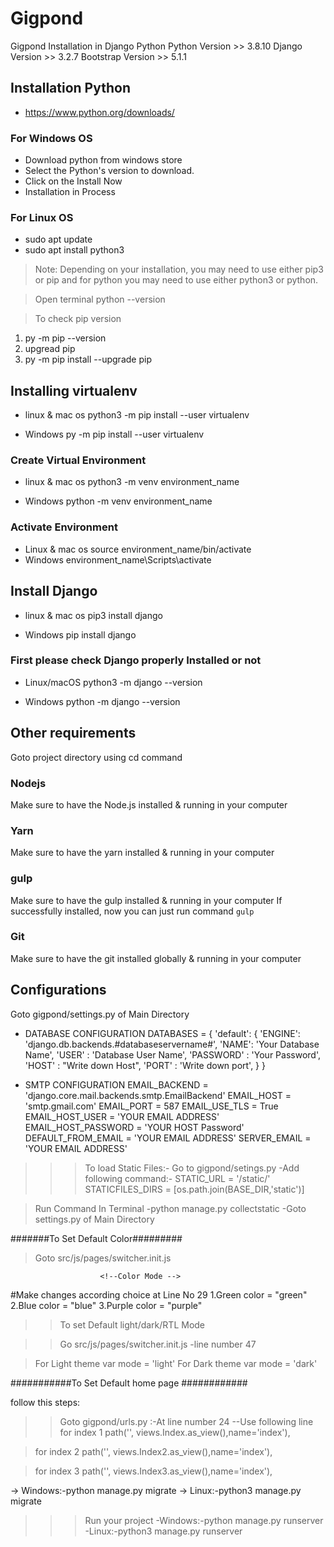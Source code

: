 # Gigpond
  Gigpond Installation in Django Python
  Python Version >> 3.8.10
  Django Version >> 3.2.7
  Bootstrap Version >> 5.1.1

## Installation Python
 - https://www.python.org/downloads/
### For Windows OS 
 - Download python  from windows store
 - Select the Python's version to download.
 - Click on the Install Now
 - Installation in Process
### For Linux OS
 - sudo apt update
 - sudo apt install python3

> Note: Depending on your installation, you may need to use either pip3 or pip and for python you may need to use either python3 or python.

> Open terminal
  python --version
 
> To check pip version  
  1. py -m pip --version
  2. upgread pip 
  3. py -m pip install --upgrade pip

## Installing virtualenv   
  - linux & mac os
    python3 -m pip install --user virtualenv

  - Windows
    py -m pip install --user virtualenv

### Create Virtual Environment
  - linux & mac os
    python3 -m venv environment_name

  - Windows
    python -m venv environment_name

### Activate Environment
  - Linux & mac os
    source environment_name/bin/activate
  - Windows
    environment_name\Scripts\activate
 
## Install Django
  - linux & mac os
    pip3 install django

  - Windows
    pip install django
 
### First please check Django properly Installed or not
 - Linux/macOS
  python3 -m django --version

 - Windows
  python  -m django --version

## Other requirements
  Goto project directory using cd command

### Nodejs
  Make sure to have the Node.js installed & running in your computer

### Yarn
  Make sure to have the yarn installed & running in your computer

### gulp     
  Make sure to have the gulp installed & running in your computer
  If successfully installed, now you can just run command `gulp`

### Git
  Make sure to have the git installed globally & running in your computer

## Configurations
  Goto gigpond/settings.py of Main Directory

  - DATABASE CONFIGURATION
    DATABASES = {
        'default': {
            'ENGINE': 'django.db.backends.#databaseservername#',
            'NAME': 'Your Database Name',
            'USER' : 'Database User Name',
            'PASSWORD' : 'Your Password',
            'HOST' : "Write down Host",
            'PORT' : 'Write down port',
        }
    }

  - SMTP CONFIGURATION
    EMAIL_BACKEND = 'django.core.mail.backends.smtp.EmailBackend'
    EMAIL_HOST = 'smtp.gmail.com'
    EMAIL_PORT = 587
    EMAIL_USE_TLS = True
    EMAIL_HOST_USER = 'YOUR EMAIL ADDRESS'
    EMAIL_HOST_PASSWORD = 'YOUR HOST Password'
    DEFAULT_FROM_EMAIL = 'YOUR EMAIL ADDRESS'
    SERVER_EMAIL = 'YOUR EMAIL ADDRESS'

>>>To load Static Files:-
>Go to gigpond/setings.py
-Add following command:-
STATIC_URL = '/static/'
STATICFILES_DIRS = [os.path.join(BASE_DIR,'static')]

>Run Command In Terminal
-python manage.py collectstatic
-Goto settings.py of Main Directory


#######To Set Default Color#########
 >Goto src/js/pages/switcher.init.js
<!--===========================================================================-->
                        <!--Color Mode -->
<!--===========================================================================-->
#Make changes according choice at Line No 29
1.Green 
color = "green"
2.Blue
color = "blue"
3.Purple 
color = "purple"
 
<!--===========================================================================-->
>> To set Default light/dark/RTL Mode
<!--===========================================================================-->
>>Go src/js/pages/switcher.init.js
-line number 47
<!--===========================================================================-->
>For Light theme
var mode = 'light'
>For Dark theme
var mode = 'dark'
<!--===========================================================================-->
<!--===========================================================================-->

###########To Set Default home page ############

 follow this steps:
>>Goto  gigpond/urls.py
:-At line number 24
--Use following line 
>for index 1
path('', views.Index.as_view(),name='index'),

>for index 2
path('', views.Index2.as_view(),name='index'),

>for index 3
path('', views.Index3.as_view(),name='index'),

-> Windows:-python manage.py migrate
-> Linux:-python3 manage.py migrate
>>>Run your project
-Windows:-python manage.py runserver
-Linux:-python3 manage.py runserver